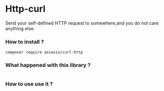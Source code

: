# Http-curl
Send your self-defined HTTP request to somewhere,and you do not care anything else.

### How to install ? 

```shell
composer require assasin/curl-http
```

### What happened with this library ?

```json

```

### How to use use it ? 

```

```

